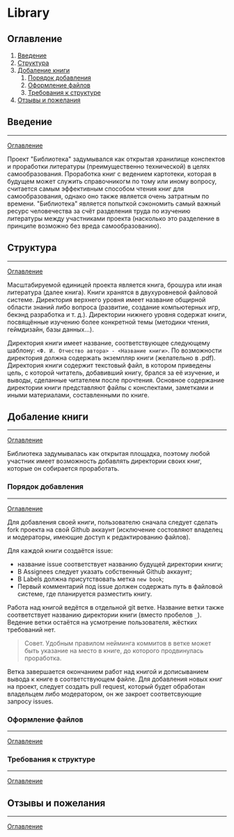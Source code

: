 # Library

## Оглавление

1. [Введение](#Введение)
2. [Структура](#Структура)
3. [Добаление книги](#Добаление-книги)
   1. [Порядок добавления](#Порядок-добавления)
   2. [Оформление файлов](#Оформление-файлов)
   3. [Требования к структуре](#Требования-к-структуре)
4. [Отзывы и пожелания](#Отзывы-и-пожелания)

## Введение
___
[Оглавление](#Оглавление)

Проект "Библиотека" задумывался как открытая хранилище конспектов и проработки литературы (преимущественно технической)
в целях самообразования. Проработка книг с ведением картотеки, которая в будущем может служить справочникогм по тому или
иному вопросу, считается самым эффективным способом чтения книг для самообразования, однако оно также является очень
затратным по времени. "Библиотека" является попыткой сэкономить самый важный ресурс человечества за счёт разделения труда
по изучению литературы между участниками проекта (насколько это разделение в принципе возможно без вреда самообразованию).


## Структура
___
[Оглавление](#Оглавление)

Масштабируемой единицей проекта является книга, брошура или иная литература (далее книга). Книги хранятся в двухуровневой
файловой системе. Директория верхнего уровня имеет название общирной области знаний либо вопроса
(развитие, создание компьютерных игр, бекэнд разработка и т. д.). Директории нижнего уровня содержат книги, посвящённые
изучению более конкретной темы (методики чтения, геймдизайн, базы данных...).

Директория книги имеет название, соответствующее следующему шаблону: `<Ф. И. Отчество автора> - <Название книги>`.
По возможности директория должна содержать экземпляр книги (желательно в .pdf). Директория книги содержит текстовый файл,
в котором приведены цель, с которой читатель, добавивший книгу, брался за её изучение, и выводы, сделанные читателем
после прочтения. Основное содержание директории книги представляют файлы с конспектами, заметками и иными материалами,
составленными по книге.

## Добаление книги
___
[Оглавление](#Оглавление)

Библиотека задумывалась как открытая площадка, поэтому любой участник имеет возможность добавлять директории своих книг,
которые он собирается проработать. 

### Порядок добавления
___
[Оглавление](#Оглавление)

Для добавления своей книги, пользователю сначала следует сделать fork проекта на свой Github аккаунт (исключение состовляют
владелец и модераторы, имеющие доступ к редактированию файлов).

Для каждой книги создаётся issue:

- название issue соответствует названию будущей директории книги;
- В Assignees следует указать собственный Github аккаунт;
- В Labels должна присутствовать метка `new book`;
- Первый комментарий под issue должен содержать путь в файловой системе, где планируется разместить книгу.

Работа над книгой ведётся в отдельной git ветке. Название ветки также соответствует названию директории книги
(вместо пробелов `_`). Ведение ветки остаётся на усмотрение пользователя, жёстких требований нет.

>Совет. Удобным правилом нейминга коммитов в ветке может быть указание на место в книге, до которого продвинулась проработка.

Ветка завершается окончанием работ над книгой и дописыванием вывода к книге в соответствующем файле. Для добавления
новых книг на проект, следует создать pull request, который будет обработан владельцем либо модератором, он же закроет
соответсвующие запросу issues.

### Оформление файлов
___
[Оглавление](#Оглавление)

### Требования к структуре
___
[Оглавление](#Оглавление)


## Отзывы и пожелания
___
[Оглавление](#Оглавление)

